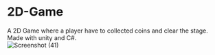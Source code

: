 # 2D-Game
A 2D Game where a player have to collected coins and clear the stage. Made with unity and C#.
<br>
![Screenshot (41)](https://user-images.githubusercontent.com/60893601/224553669-925f13b3-0f16-456c-a81f-0f4da133c423.png)

